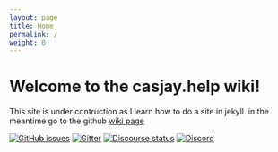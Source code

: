 ```yaml
---
layout: page
title: Home
permalink: /
weight: 0
---
```


# Welcome to the casjay.help wiki!

This site is under contruction as I learn how to do a site in jekyll.
in the meantime go to the github [wiki page](https://help.casjay.net/support.html)



[![GitHub issues](https://img.shields.io/github/issues-raw/casjaysdev-sites/help.casjay.net.svg)](https://github.com/casjaysdev-sites/help.casjay.net/issues)
[![Gitter](https://img.shields.io/gitter/room/casjay/public.svg)](https://gitter.im/casjay/public?utm_source=share-link&utm_medium=link&utm_campaign=share-link)
[![Discourse status](https://img.shields.io/discourse/https/forum.casjay.us/status.svg)](https://forum.casjay.us)
[![Discord](https://img.shields.io/discord/430838999876108289.svg)](https://discord.gg/z2wS84v)


